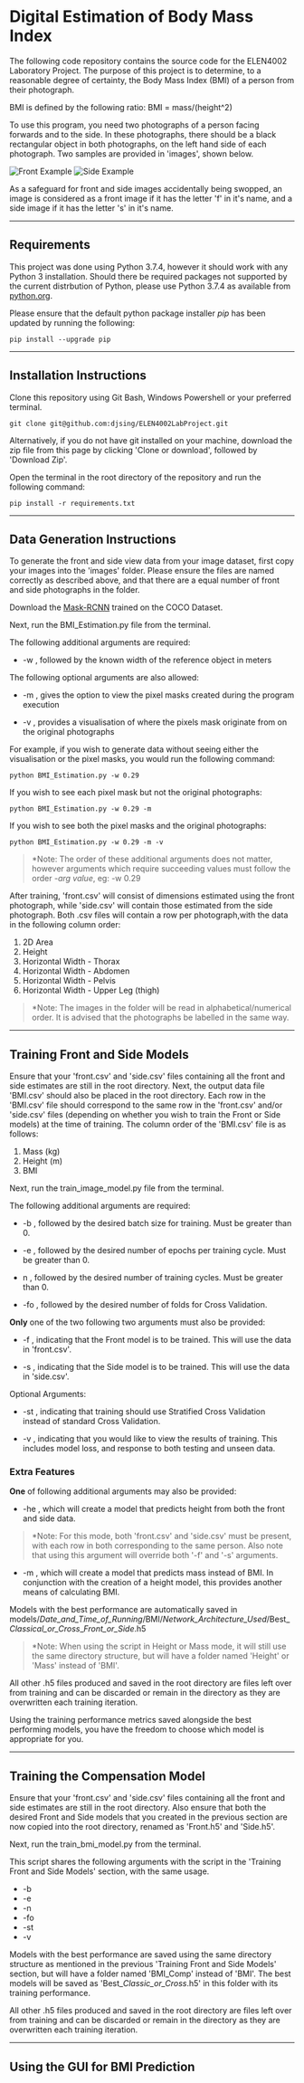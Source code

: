 # Digital Estimation of Body Mass Index

The following code repository contains the source code for the ELEN4002 Laboratory Project.
The purpose of this project is to determine, to a reasonable degree of certainty, the Body Mass Index (BMI) of a person from their photograph.

BMI is defined by the following ratio:
BMI = mass/(height^2)

To use this program, you need two photographs of a person facing forwards and to the side.
In these photographs, there should be a black rectangular object in both photographs, on the left hand side of each photograph.
Two samples are provided in 'images', shown below.

![Front Example](images/C001_F.jpg)
![Side Example](images/C001_S.jpg)

As a safeguard for front and side images accidentally being swopped, an image is considered as a front image if it has the letter 'f' in it's name, and a side image if it has the letter 's' in it's name.

---

## Requirements

This project was done using Python 3.7.4, however it should work with any Python 3 installation.
Should there be required packages not supported by the current distrbution of Python, please use Python 3.7.4 as available from [python.org](https://www.python.org/downloads/).

Please ensure that the default python package installer *pip* has been updated by running the following:

    pip install --upgrade pip

---

## Installation Instructions

Clone this repository using Git Bash, Windows Powershell or your preferred terminal.

    git clone git@github.com:djsing/ELEN4002LabProject.git

Alternatively, if you do not have git installed on your machine, download the zip file from this page by clicking 'Clone or download', followed by 'Download Zip'.

Open the terminal in the root directory of the repository and run the following command:

    pip install -r requirements.txt

---

## Data Generation Instructions

To generate the front and side view data from your image dataset, first copy your images into the 'images' folder.
Please ensure the files are named correctly as described above, and that there are a equal number of front and side photographs in the folder.

Download the [Mask-RCNN]() trained on the COCO Dataset.

Next, run the BMI_Estimation.py file from the terminal.

The following additional arguments are required:

- -w , followed by the known width of the reference object in meters

The following optional arguments are also allowed:

- -m , gives the option to view the pixel masks created during the program execution

- -v , provides a visualisation of where the pixels mask originate from on the original photographs

For example, if you wish to generate data without seeing either the visualisation or the pixel masks, you would run the following command:

    python BMI_Estimation.py -w 0.29

If you wish to see each pixel mask but not the original photographs:

    python BMI_Estimation.py -w 0.29 -m

If you wish to see both the pixel masks and the original photographs:

    python BMI_Estimation.py -w 0.29 -m -v

> *Note: The order of these additional arguments does not matter, however arguments which require succeeding values must follow the order *-arg value*, eg: -w 0.29

After training, 'front.csv' will consist of dimensions estimated using the front photograph, while 'side.csv' will contain those estimated from the side photograph.
Both .csv files will contain a row per photograph,with the data in the following column order:

1. 2D Area
2. Height
3. Horizontal Width - Thorax
4. Horizontal Width - Abdomen
5. Horizontal Width - Pelvis
6. Horizontal Width - Upper Leg (thigh)

> *Note: The images in the folder will be read in alphabetical/numerical order. It is advised that the photographs be labelled in the same way.

---

## Training Front and Side Models

Ensure that your 'front.csv' and 'side.csv' files containing all the front and side estimates are still in the root directory.
Next, the output data file 'BMI.csv' should also be placed in the root directory.
Each row in the 'BMI.csv' file should correspond to the same row in the 'front.csv' and/or 'side.csv' files (depending on whether you wish to train the Front or Side models) at the time of training.
The column order of the 'BMI.csv' file is as follows:

1. Mass (kg)
2. Height (m)
3. BMI

Next, run the train_image_model.py file from the terminal.

The following additional arguments are required:

- -b , followed by the desired batch size for training. Must be greater than 0.

- -e , followed by the desired number of epochs per training cycle. Must be greater than 0.

- n , followed by the desired number of training cycles. Must be greater than 0.

- -fo , followed by the desired number of folds for Cross Validation.

**Only** one of the two following two arguments must also be provided:

- -f , indicating that the Front model is to be trained. This will use the data in 'front.csv'.

- -s , indicating that the Side model is to be trained. This will use the data in 'side.csv'.

Optional Arguments:

- -st , indicating that training should use Stratified Cross Validation instead of standard Cross Validation.

- -v , indicating that you would like to view the results of training.
This includes model loss, and response to both testing and unseen data.

### Extra Features

**One** of following additional arguments may also be provided:

- -he , which will create a model that predicts height from both the front and side data.

> *Note: For this mode, both 'front.csv' and 'side.csv' must be present, with each row in both corresponding to the same person.
Also note that using this argument will override both '-f' and '-s' arguments.

- -m , which will create a model that predicts mass instead of BMI. In conjunction with the creation of a height model, this provides another means of calculating BMI.

Models with the best performance are automatically saved in models/*Date_and_Time_of_Running*/BMI/*Network_Architecture_Used*/Best_*Classical_or_Cross*_*Front_or_Side*.h5

> *Note: When using the script in Height or Mass mode, it will still use the same directory structure, but will have a folder named 'Height' or 'Mass' instead of 'BMI'.

All other .h5 files produced and saved in the root directory are files left over from training and can be discarded or remain in the directory as they are overwritten each training iteration.

Using the training performance metrics saved alongside the best performing models, you have the freedom to choose which model is appropriate for you.

---

## Training the Compensation Model

Ensure that your 'front.csv' and 'side.csv' files containing all the front and side estimates are still in the root directory.
Also ensure that both the desired Front and Side models that you created in the previous section are now copied into the root directory, renamed as 'Front.h5' and 'Side.h5'.

Next, run the train_bmi_model.py from the terminal.

This script shares the following arguments with the script in the 'Training Front and Side Models' section, with the same usage.

- -b
- -e
- -n
- -fo
- -st
- -v

Models with the best performance are saved using the same directory structure as mentioned in the previous 'Training Front and Side Models' section, but will have a folder named 'BMI_Comp' instead of 'BMI'.
The best models will be saved as 'Best_*Classic_or_Cross*.h5' in this folder with its training performance.

All other .h5 files produced and saved in the root directory are files left over from training and can be discarded or remain in the directory as they are overwritten each training iteration.

---

## Using the GUI for BMI Prediction
